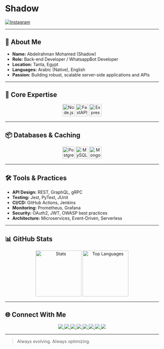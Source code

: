 # Shadow

<a href="https://www.instagram.com/a_m_e_0_1/" target="_blank">
  <img src="https://img.shields.io/badge/Instagram-%23E4405F.svg?style=for-the-badge&logo=instagram&logoColor=white" alt="Instagram" />
</a>

---

## 📘 About Me
- **Name:** Abdelrahman Mohamed (Shadow)
- **Role:** Back-end Developer / WhatsappBot Developer
- **Location:** Tanta, Egypt
- **Languages:** Arabic (Native), English
- **Passion:** Building robust, scalable server-side applications and APIs

---

## 🚀 Core Expertise
<div align="center">
  <img src="https://cdn.jsdelivr.net/gh/devicons/devicon/icons/nodejs/nodejs-original.svg" height="40" alt="Node.js" />
  <img src="https://cdn.jsdelivr.net/gh/devicons/devicon/icons/fastapi/fastapi-original.svg" height="40" alt="FastAPI" />
  <img src="https://cdn.jsdelivr.net/gh/devicons/devicon/icons/express/express-original.svg" height="40" alt="Express.js" />
</div>

---

## 📦 Databases & Caching
<div align="center">
  <img src="https://cdn.jsdelivr.net/gh/devicons/devicon/icons/postgresql/postgresql-original.svg" height="40" alt="PostgreSQL" />
  <img src="https://cdn.jsdelivr.net/gh/devicons/devicon/icons/mysql/mysql-original.svg" height="40" alt="MySQL" />
  <img src="https://cdn.jsdelivr.net/gh/devicons/devicon/icons/mongodb/mongodb-original.svg" height="40" alt="MongoDB" />
</div>

---

## 🛠️ Tools & Practices
- **API Design:** REST, GraphQL, gRPC
- **Testing:** Jest, PyTest, JUnit
- **CI/CD:** GitHub Actions, Jenkins
- **Monitoring:** Prometheus, Grafana
- **Security:** OAuth2, JWT, OWASP best practices
- **Architecture:** Microservices, Event-Driven, Serverless

---

## 📊 GitHub Stats
<div align="center">
  <img src="https://github-readme-stats.vercel.app/api?username=shadowzax&show_icons=true&theme=chartreuse-dark" height="150" alt="Stats" />
  <img src="https://github-readme-stats.vercel.app/api/top-langs?username=shadowzax&layout=compact&theme=chartreuse-dark" height="150" alt="Top Languages" />
</div>

---

## 🌐 Connect With Me
<div align="center">
  <a href="https://chat.whatsapp.com/FtV15Oqs0X16y0AeR2tl0P" target="_blank">
    <img src="https://img.shields.io/badge/WhatsApp-25D366?style=for-the-badge&logo=whatsapp&logoColor=white" />
  </a>
  <a href="https://twitter.com/" target="_blank">
    <img src="https://img.shields.io/badge/Twitter-1DA1F2?style=for-the-badge&logo=twitter&logoColor=white" />
  </a>
  <a href="https://discord.com" target="_blank">
    <img src="https://img.shields.io/badge/Discord-7289DA?style=for-the-badge&logo=discord&logoColor=white" />
  </a>
  <a href="https://www.youtube.com/channel/UC_leKwKpyoCICC4ow9B8esA" target="_blank">
    <img src="https://img.shields.io/badge/YouTube-FF0000?style=for-the-badge&logo=youtube&logoColor=white" />
  </a>
  <a href="https://codesandbox.io/u/shadow0192" target="_blank">
    <img src="https://img.shields.io/badge/CodeSandbox-000000?style=for-the-badge&logo=codesandbox&logoColor=white" />
  </a>
  <a href="https://paypal.me" target="_blank">
    <img src="https://img.shields.io/badge/PayPal-003087?style=for-the-badge&logo=paypal&logoColor=white" />
  </a>
  <a href="https://t.me/A_0_M_1" target="_blank">
    <img src="https://img.shields.io/badge/Telegram-0088CC?style=for-the-badge&logo=telegram&logoColor=white" />
  </a>
  <a href="https://www.instagram.com/a_m_e_0_1" target="_blank">
    <img src="https://img.shields.io/badge/Instagram-E4405F?style=for-the-badge&logo=instagram&logoColor=white" />
  </a>
</div>

---
> Always evolving. Always optimizing.
```
